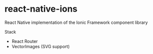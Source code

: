 # react-native-ions
React Native implementation of the Ionic Framework component library

Stack
- React Router
- VectorImages (SVG support)
